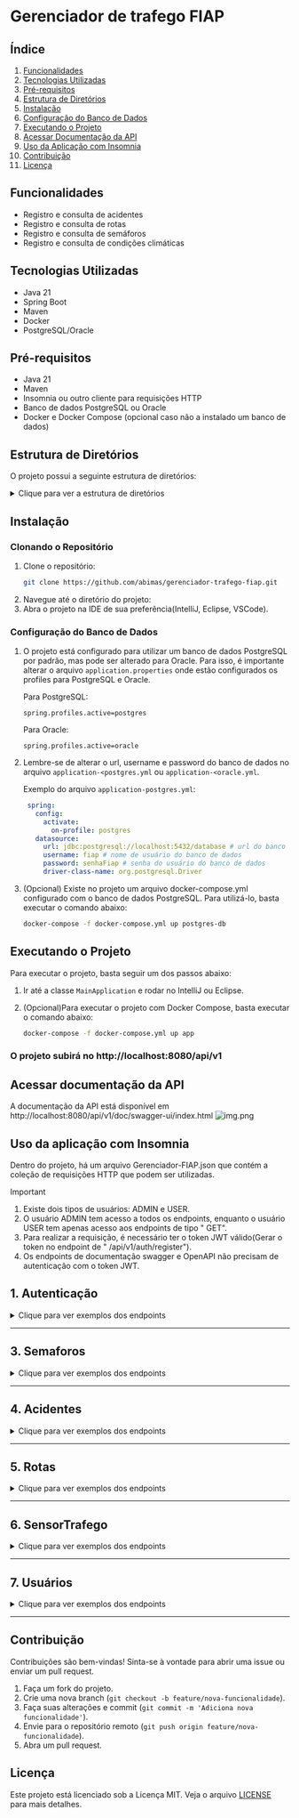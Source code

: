 # Gerenciador de trafego FIAP

## Índice

1. [Funcionalidades](#funcionalidades)
2. [Tecnologias Utilizadas](#tecnologias-utilizadas)
3. [Pré-requisitos](#pré-requisitos)
4. [Estrutura de Diretórios](#estrutura-de-diretórios)
5. [Instalação](#instalação)
6. [Configuração do Banco de Dados](#configuração-do-banco-de-dados)
7. [Executando o Projeto](#executando-o-projeto)
8. [Acessar Documentação da API](#acessar-documentação-da-api)
9. [Uso da Aplicação com Insomnia](#uso-da-aplicação-com-insomnia)
10. [Contribuição](#contribuição)
11. [Licença](#licença)

## Funcionalidades

- Registro e consulta de acidentes
- Registro e consulta de rotas
- Registro e consulta de semáforos
- Registro e consulta de condições climáticas

## Tecnologias Utilizadas

- Java 21
- Spring Boot
- Maven
- Docker
- PostgreSQL/Oracle

## Pré-requisitos

- Java 21
- Maven
- Insomnia ou outro cliente para requisições HTTP
- Banco de dados PostgreSQL ou Oracle
- Docker e Docker Compose (opcional caso não a instalado um banco de dados)

## Estrutura de Diretórios

O projeto possui a seguinte estrutura de diretórios:
<details>
<summary> Clique para ver a estrutura de diretórios </summary>

```
├── Dockerfile (DockerFile para construir a imagem da aplicação)
├── Gerenciador-FIAP.json (Collection para o Insomnia)
├── HELP.md
├── README.md
├── docker-compose.yml (Contem os serviços de banco de dados e app)
├── mvnw
├── mvnw.cmd
├── pom.xml
├── src
    ├── main
       ├── java
       │   └── com
       │       └── fiap
       │           ├── MainApplication.java
       │           ├── acidente
       │           │   ├── controller
       │           │   │   └── AcidenteController.java
       │           │   ├── dto
       │           │   │   ├── AcidenteCreateDTO.java
       │           │   │   ├── AcidenteUpdateDTO.java
       │           │   │   └── AcidenteViewDTO.java
       │           │   ├── exception
       │           │   │   └── AcidenteNaoEncontradoException.java
       │           │   ├── model
       │           │   │   ├── Acidente.java
       │           │   │   └── Gravidade.java
       │           │   ├── repository
       │           │   │   └── AcidenteRepository.java
       │           │   └── service
       │           │       └── AcidenteService.java
       │           ├── clima
       │           ├── exceptions
       │           │   ├── AppGerenciadorTrafegoException.java
       │           │   └── ExceptionHandlerController.java
       │           ├── rota
       │           ├── semaforo
       │           └── sensorTrafego
       └── resources
           ├── HttpRequest.http
           ├── application-oracle.yml
           ├── application-postgres.yml
           ├── application.properties
           ├── db
              └── migration
                  ├── oracle
                  │   ├── V1__create_table-clima.sql
                  │   └── V2__create_table-gti_semaforo.sql
                  │   ├── V3__create_table-reg-acidente.sql
                  │   └── V4__create_table_t_gti_rota.sql
                  │   └── V5__create_table_t_gti_sensor_trafego.sql
                  │   └── V6__create_table-usuarios.sql
                  └── postgres
                      ├── V1__create_table-clima.sql
                      ├── V2__create_table-gti_semaforo.sql
                      ├── V3__create_table-reg-acidente.sql
                      ├── V4__create_table_t_gti_rota.sql
                      └── V5__create_table_t_gti_sensor_trafego.sql
                      └── V6__create_table-usuarios.sql

```

</details>

## Instalação

### Clonando o Repositório

1. Clone o repositório:
    ```sh
    git clone https://github.com/abimas/gerenciador-trafego-fiap.git
    ```
2. Navegue até o diretório do projeto:
3. Abra o projeto na IDE de sua preferência(IntelliJ, Eclipse, VSCode).

### Configuração do Banco de Dados

1. O projeto está configurado para utilizar um banco de dados PostgreSQL por padrão, mas pode ser alterado para Oracle.
   Para isso, é importante alterar o arquivo `application.properties` onde estão configurados os profiles para
   PostgreSQL e Oracle.

   Para PostgreSQL:
   ```properties
   spring.profiles.active=postgres
   ```

   Para Oracle:
   ```properties
   spring.profiles.active=oracle
   ```

2. Lembre-se de alterar o url, username e password do banco de dados no arquivo `application-<postgres.yml` ou
   `application-<oracle.yml`.

   Exemplo do arquivo `application-postgres.yml`:

   ```yml
    spring:
      config:
        activate:
          on-profile: postgres
      datasource:
        url: jdbc:postgresql://localhost:5432/database # url do banco de dados
        username: fiap # nome de usuário do banco de dados
        password: senhaFiap # senha do usuário do banco de dados
        driver-class-name: org.postgresql.Driver
    ```
3. (Opcional) Existe no projeto um arquivo docker-compose.yml configurado com o banco de dados PostgreSQL. Para
   utilizá-lo, basta executar o comando abaixo:
    ```sh
    docker-compose -f docker-compose.yml up postgres-db
    ```

## Executando o Projeto

Para executar o projeto, basta seguir um dos passos abaixo:

1. Ir até a classe `MainApplication` e rodar no IntelliJ ou Eclipse.

2. (Opcional)Para executar o projeto com Docker Compose, basta executar o comando abaixo:
    ```sh
    docker-compose -f docker-compose.yml up app
    ```

### O projeto subirá no http://localhost:8080/api/v1

## Acessar documentação da API

A documentação da API está disponível em http://localhost:8080/api/v1/doc/swagger-ui/index.html
![img.png](img-doc-swagger.png)

## Uso da aplicação com Insomnia

Dentro do projeto, há um arquivo Gerenciador-FIAP.json que contém a coleção de requisições HTTP que podem ser
utilizadas.

> [!IMPORTANT]
> 1. Existe dois tipos de usuários: ADMIN e USER.
> 2. O usuário ADMIN tem acesso a todos os endpoints, enquanto o usuário USER tem apenas acesso aos endpoints de tipo "
     GET".
> 3. Para realizar a requisição, é necessário ter o token JWT válido(Gerar o token no endpoint de "
     /api/v1/auth/register").
> 4. Os endpoints de documentação swagger e OpenAPI não precisam de autenticação com o token JWT.

## 1. Autenticação

<details>
<summary> Clique para ver exemplos dos endpoints </summary>

### Autenticação com usuário

```http
POST http://localhost:8080/api/v1/auth/register
Content-Type: application/json

{
	"nome": "Usuario FIAP",
	"email": "user@fiap.com.br",
	"senha": "123456",
	"role": "USER"
}
```

### Autenticação com usuário e token JWT

```http
POST http://localhost:8080/api/v1/auth/login
Content-Type: application/json

{
	"email": "user@fiap.com.br",
	"senha": "123456"
}
```

### Autenticação com usuário inválido

```http
POST http://localhost:8080/api/v1/auth/login
Content-Type: application/json

{
    "email": "usuário@fiap.com.br",
---

## 2. Clima

<details>
<summary> Clique para ver exemplos dos endpoints </summary>

### Criar Clima

```http
POST http://localhost:8080/api/v1/clima
Content-Type: application/json

{
    "dsCondicao": "Ensolarado",
    "nrTemperatura": 29.0,
    "nrUmidade": 65.0,
    "dtRegistro": "2024-10-30"
}
```

### Buscar todos os Climas

```http
GET http://localhost:8080/api/v1/clima
```

### Buscar Clima por Id

```http
GET http://localhost:8080/api/v1/clima/1
```

### Atualizar Clima

```http
PUT http://localhost:8080/api/v1/clima/1
Content-Type: application/json

{
    "dsCondicao": "Chuvoso",
    "nrTemperatura": 22.0,
    "nrUmidade": 85.0,
    "dtRegistro": "2024-10-25"
}
```

</details>

---

## 3. Semaforos

<details>
<summary> Clique para ver exemplos dos endpoints </summary>

### Buscar Todos

```http
GET http://localhost:8080/api/v1/semaforos
```

### Buscar por Id

```http
GET http://localhost:8080/api/v1/semaforos/1
```

### Criar

```http
POST http://localhost:8080/api/v1/semaforos
Content-Type: application/json

{
    "dsLocalizacao": "Avenida Paulista, SP",
    "dsEstado": "verde",
    "nrDuracaoEstado": 10,
    "dtUltAtualizacao": "2024-10-31",
    "climaId": 3
}
```

### Atualizar

```http
PUT http://localhost:8080/api/v1/semaforos/1
Content-Type: application/json

{
    "dsLocalizacao": "Avenida Paulista, SP - Atualizando",
    "dsEstado": "amarelo",
    "nrDuracaoEstado": 10,
    "dtUltAtualizacao": "2024-11-10",
    "climaId": 3
}
```

### Excluir

```http
DELETE http://localhost:8080/api/v1/semaforos/1
```

</details>

---

## 4. Acidentes

<details>
<summary> Clique para ver exemplos dos endpoints </summary>

### Buscar Todos

```http
GET http://localhost:8080/api/v1/acidentes
```

### Buscar por Id

```http
GET http://localhost:8080/api/v1/acidentes/1
```

### Buscar por data de gravidade

```http
GET http://localhost:8080/api/v1/acidentes/relatorio/por-data-e-gravidade?data=2024-10-31&gravidade=leve
```

### Buscar sumarizado de quantidade de acidentes por gravidade filtrando pela data

```http
GET http://localhost:8080/api/v1/acidentes/relatorio/por-data?data=2024-10-31
```

### Criar

```http
POST http://localhost:8080/api/v1/acidentes
Content-Type: application/json

{
    "localAcidente": "Avenida Paulista, São Paulo",
    "dataAcidente": "2024-10-31",
    "gravidade": "LEVE",
    "nrFluxoImpactado": 200,
    "semaforoId": 1
}
```

### Atualizar

```http
PUT http://localhost:8080/api/v1/acidentes/1
Content-Type: application/json

{
    "localAcidente": "Avenida Paulista, São Paulo - Teste",
    "dataAcidente": "2024-10-31",
    "gravidade": "MODERADO",
    "nrFluxoImpactado": 200,
    "semaforoId": 1
}
```

### Excluir

```http
DELETE http://localhost:8080/api/v1/acidentes/1
```

</details>

---

## 5. Rotas

<details>
<summary> Clique para ver exemplos dos endpoints </summary>

### Buscar Todos

```http
GET http://localhost:8080/api/v1/rotas
```

### Buscar por Id

```http
GET http://localhost:8080/api/v1/rotas/8
```

### Criar

```http
POST http://localhost:8080/api/v1/rotas
Content-Type: application/json

{
    "descricaoRota": "Avenida Paulista - Teste remover",
    "status": "FECHADA",
    "acidenteId": 3
}
```

### Atualizar

```http
PUT http://localhost:8080/api/v1/rotas/8
Content-Type: application/json

{
    "descricaoRota": "Avenida Paulista - Teste remover",
    "status": "FECHADA",
    "acidenteId": 2
}
```

### Excluir

```http
DELETE http://localhost:8080/api/v1/rotas/7
```

</details>

---

## 6. SensorTrafego

<details>
<summary> Clique para ver exemplos dos endpoints </summary>

### Buscar Todos

```http
GET http://localhost:8080/api/v1/sensorTrafego
```

### Buscar por Id

```http
GET http://localhost:8080/api/v1/sensorTrafego/9
```

### Criar

```http
POST http://localhost:8080/api/v1/sensorTrafego
Content-Type: application/json

{
    "qtFluxoVeiculos": 24,
    "nrVisibilidade": 50,
    "dtDeteccao": "2024-11-12",
    "semaforoId": 1
}
```

### Atualizar

```http
PUT http://localhost:8080/api/v1/sensorTrafego/9
Content-Type: application/json

{
    "qtFluxoVeiculos": 30,
    "nrVisibilidade": 15,
    "dtDeteccao": "2024-10-31",
    "semaforoId": 1 
}
```

### Excluir

```http
DELETE http://localhost:8080/api/v1/sensorTrafego/10
```

</details>

---

## 7. Usuários

<details>
<summary> Clique para ver exemplos dos endpoints </summary>

### Buscar Todos

```http
GET http://localhost:8080/api/v1/usuarios
```

### Buscar por Id

```http
GET http://localhost:8080/api/v1/usuarios/1
```

### Atualizar

```http
PUT http://localhost:8080/api/v1/usuarios/1
Content-Type: application/json

{
    "login": "usuário@fiap.com.br",
    "senha": "12345678"
}
```

### Excluir

```http
DELETE http://localhost:8080/api/v1/usuarios/1
```

</details>

---

## Contribuição

Contribuições são bem-vindas! Sinta-se à vontade para abrir uma issue ou enviar um pull request.

1. Faça um fork do projeto.
2. Crie uma nova branch (`git checkout -b feature/nova-funcionalidade`).
3. Faça suas alterações e commit (`git commit -m 'Adiciona nova funcionalidade'`).
4. Envie para o repositório remoto (`git push origin feature/nova-funcionalidade`).
5. Abra um pull request.

## Licença

Este projeto está licenciado sob a Licença MIT. Veja o arquivo [LICENSE](LICENSE) para mais detalhes.